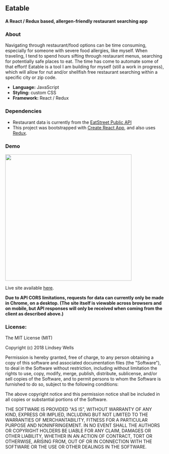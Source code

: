 ## Eatable
#### A React / Redux based, allergen-friendly restaurant searching app

### About

Navigating through restaurant/food options can be time consuming, especially for someone with severe food allergies, like myself. When traveling, I tend to spend hours sifting through restaurant menus, searching for potentially safe places to eat.  The time has come to automate some of that effort!  Eatable is a tool I am building for myself (still a work in progress), which will allow for nut and/or shellfish free restaurant searching within a specific city or zip code.

  - **Language:** JavaScript
  - **Styling:** custom CSS
  - **Framework:** React / Redux


###  Dependencies

- Restaurant data is currently from the [EatStreet Public API](https://developers.eatstreet.com)
 - This project was bootstrapped with [Create React App](https://github.com/facebookincubator/create-react-app), and also uses [Redux](https://redux.js.org/).


### Demo

<img src="https://thumbs.gfycat.com/LameFondBagworm-size_restricted.gif" width="400">

Live site available [here](https://eatable-app.herokuapp.com/).  

**Due to API CORS limitations, requests for data can currently only be made in Chrome, on a desktop.  (The site itself is viewable across browsers and on mobile, but API responses will only be received when coming from the client as described above.)**


### License:
The MIT License (MIT)

Copyright (c) 2018 Lindsey Wells

Permission is hereby granted, free of charge, to any person obtaining a copy of this software and associated documentation files (the "Software"), to deal in the Software without restriction, including without limitation the rights to use, copy, modify, merge, publish, distribute, sublicense, and/or sell copies of the Software, and to permit persons to whom the Software is furnished to do so, subject to the following conditions:

The above copyright notice and this permission notice shall be included in all copies or substantial portions of the Software.

THE SOFTWARE IS PROVIDED "AS IS", WITHOUT WARRANTY OF ANY KIND, EXPRESS OR IMPLIED, INCLUDING BUT NOT LIMITED TO THE WARRANTIES OF MERCHANTABILITY, FITNESS FOR A PARTICULAR PURPOSE AND NONINFRINGEMENT. IN NO EVENT SHALL THE AUTHORS OR COPYRIGHT HOLDERS BE LIABLE FOR ANY CLAIM, DAMAGES OR OTHER LIABILITY, WHETHER IN AN ACTION OF CONTRACT, TORT OR OTHERWISE, ARISING FROM, OUT OF OR IN CONNECTION WITH THE SOFTWARE OR THE USE OR OTHER DEALINGS IN THE SOFTWARE.




 

